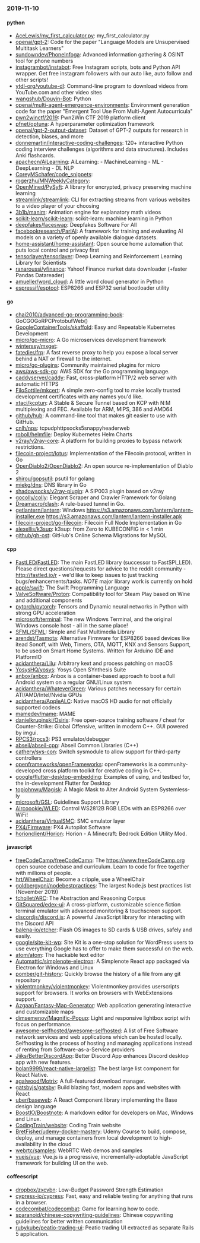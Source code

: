 ### 2019-11-10

#### python
* [AceLewis/my_first_calculator.py](https://github.com/AceLewis/my_first_calculator.py): my_first_calculator.py
* [openai/gpt-2](https://github.com/openai/gpt-2): Code for the paper "Language Models are Unsupervised Multitask Learners"
* [sundowndev/PhoneInfoga](https://github.com/sundowndev/PhoneInfoga): Advanced information gathering & OSINT tool for phone numbers
* [instagrambot/instabot](https://github.com/instagrambot/instabot):  Free Instagram scripts, bots and Python API wrapper. Get free instagram followers with our auto like, auto follow and other scripts!
* [ytdl-org/youtube-dl](https://github.com/ytdl-org/youtube-dl): Command-line program to download videos from YouTube.com and other video sites
* [wangshub/Douyin-Bot](https://github.com/wangshub/Douyin-Bot):  Python 
* [openai/multi-agent-emergence-environments](https://github.com/openai/multi-agent-emergence-environments): Environment generation code for the paper "Emergent Tool Use From Multi-Agent Autocurricula"
* [pwn2winctf/2019](https://github.com/pwn2winctf/2019): Pwn2Win CTF 2019 platform client
* [pfnet/optuna](https://github.com/pfnet/optuna): A hyperparameter optimization framework
* [openai/gpt-2-output-dataset](https://github.com/openai/gpt-2-output-dataset): Dataset of GPT-2 outputs for research in detection, biases, and more
* [donnemartin/interactive-coding-challenges](https://github.com/donnemartin/interactive-coding-challenges): 120+ interactive Python coding interview challenges (algorithms and data structures). Includes Anki flashcards.
* [apachecn/AiLearning](https://github.com/apachecn/AiLearning): AiLearning:  - MachineLearning - ML - DeepLearning - DL NLP
* [CoreyMSchafer/code_snippets](https://github.com/CoreyMSchafer/code_snippets): 
* [rogerzhu/MNWeeklyCategory](https://github.com/rogerzhu/MNWeeklyCategory): 
* [OpenMined/PySyft](https://github.com/OpenMined/PySyft): A library for encrypted, privacy preserving machine learning
* [streamlink/streamlink](https://github.com/streamlink/streamlink): CLI for extracting streams from various websites to a video player of your choosing
* [3b1b/manim](https://github.com/3b1b/manim): Animation engine for explanatory math videos
* [scikit-learn/scikit-learn](https://github.com/scikit-learn/scikit-learn): scikit-learn: machine learning in Python
* [deepfakes/faceswap](https://github.com/deepfakes/faceswap): Deepfakes Software For All
* [facebookresearch/ParlAI](https://github.com/facebookresearch/ParlAI): A framework for training and evaluating AI models on a variety of openly available dialogue datasets.
* [home-assistant/home-assistant](https://github.com/home-assistant/home-assistant):  Open source home automation that puts local control and privacy first
* [tensorlayer/tensorlayer](https://github.com/tensorlayer/tensorlayer): Deep Learning and Reinforcement Learning Library for Scientists
* [ranaroussi/yfinance](https://github.com/ranaroussi/yfinance): Yahoo! Finance market data downloader (+faster Pandas Datareader)
* [amueller/word_cloud](https://github.com/amueller/word_cloud): A little word cloud generator in Python
* [espressif/esptool](https://github.com/espressif/esptool): ESP8266 and ESP32 serial bootloader utility

#### go
* [chai2010/advanced-go-programming-book](https://github.com/chai2010/advanced-go-programming-book):  GoCGOGoRPCProtobufWeb()
* [GoogleContainerTools/skaffold](https://github.com/GoogleContainerTools/skaffold): Easy and Repeatable Kubernetes Development
* [micro/go-micro](https://github.com/micro/go-micro): A Go microservices development framework
* [winterssy/mxget](https://github.com/winterssy/mxget): 
* [fatedier/frp](https://github.com/fatedier/frp): A fast reverse proxy to help you expose a local server behind a NAT or firewall to the internet.
* [micro/go-plugins](https://github.com/micro/go-plugins): Community maintained plugins for micro
* [aws/aws-sdk-go](https://github.com/aws/aws-sdk-go): AWS SDK for the Go programming language.
* [caddyserver/caddy](https://github.com/caddyserver/caddy): Fast, cross-platform HTTP/2 web server with automatic HTTPS
* [FiloSottile/mkcert](https://github.com/FiloSottile/mkcert): A simple zero-config tool to make locally trusted development certificates with any names you'd like.
* [xtaci/kcptun](https://github.com/xtaci/kcptun): A Stable & Secure Tunnel based on KCP with N:M multiplexing and FEC. Available for ARM, MIPS, 386 and AMD64
* [github/hub](https://github.com/github/hub): A command-line tool that makes git easier to use with GitHub.
* [cnlh/nps](https://github.com/cnlh/nps): tcpudphttpsocks5snappyheaderweb
* [roboll/helmfile](https://github.com/roboll/helmfile): Deploy Kubernetes Helm Charts
* [v2ray/v2ray-core](https://github.com/v2ray/v2ray-core): A platform for building proxies to bypass network restrictions.
* [filecoin-project/lotus](https://github.com/filecoin-project/lotus): Implementation of the Filecoin protocol, written in Go
* [OpenDiablo2/OpenDiablo2](https://github.com/OpenDiablo2/OpenDiablo2): An open source re-implementation of Diablo 2
* [shirou/gopsutil](https://github.com/shirou/gopsutil): psutil for golang
* [miekg/dns](https://github.com/miekg/dns): DNS library in Go
* [shadowsocks/v2ray-plugin](https://github.com/shadowsocks/v2ray-plugin): A SIP003 plugin based on v2ray
* [gocolly/colly](https://github.com/gocolly/colly): Elegant Scraper and Crawler Framework for Golang
* [Dreamacro/clash](https://github.com/Dreamacro/clash): A rule-based tunnel in Go.
* [getlantern/lantern](https://github.com/getlantern/lantern): Windows https://s3.amazonaws.com/lantern/lantern-installer.exe  https://s3.amazonaws.com/lantern/lantern-installer.apk
* [filecoin-project/go-filecoin](https://github.com/filecoin-project/go-filecoin): Filecoin Full Node Implementation in Go
* [alexellis/k3sup](https://github.com/alexellis/k3sup): k3sup: from Zero to KUBECONFIG in < 1 min
* [github/gh-ost](https://github.com/github/gh-ost): GitHub's Online Schema Migrations for MySQL

#### cpp
* [FastLED/FastLED](https://github.com/FastLED/FastLED): The main FastLED library (successor to FastSPI_LED). Please direct questions/requests for advice to the reddit community - http://fastled.io/r - we'd like to keep issues to just tracking bugs/enhancements/tasks. *NOTE* major library work is currently on hold
* [apple/swift](https://github.com/apple/swift): The Swift Programming Language
* [ValveSoftware/Proton](https://github.com/ValveSoftware/Proton): Compatibility tool for Steam Play based on Wine and additional components
* [pytorch/pytorch](https://github.com/pytorch/pytorch): Tensors and Dynamic neural networks in Python with strong GPU acceleration
* [microsoft/terminal](https://github.com/microsoft/terminal): The new Windows Terminal, and the original Windows console host - all in the same place!
* [SFML/SFML](https://github.com/SFML/SFML): Simple and Fast Multimedia Library
* [arendst/Tasmota](https://github.com/arendst/Tasmota): Alternative Firmware for ESP8266 based devices like itead Sonoff, with Web, Timers, OTA, MQTT, KNX and Sensors Support, to be used on Smart Home Systems. Written for Arduino IDE and PlatformIO
* [acidanthera/Lilu](https://github.com/acidanthera/Lilu): Arbitrary kext and process patching on macOS
* [YosysHQ/yosys](https://github.com/YosysHQ/yosys): Yosys Open SYnthesis Suite
* [anbox/anbox](https://github.com/anbox/anbox): Anbox is a container-based approach to boot a full Android system on a regular GNU/Linux system
* [acidanthera/WhateverGreen](https://github.com/acidanthera/WhateverGreen): Various patches necessary for certain ATI/AMD/Intel/Nvidia GPUs
* [acidanthera/AppleALC](https://github.com/acidanthera/AppleALC): Native macOS HD audio for not officially supported codecs
* [mamedev/mame](https://github.com/mamedev/mame): MAME
* [danielkrupinski/Osiris](https://github.com/danielkrupinski/Osiris): Free open-source training software / cheat for Counter-Strike: Global Offensive, written in modern C++. GUI powered by imgui.
* [RPCS3/rpcs3](https://github.com/RPCS3/rpcs3): PS3 emulator/debugger
* [abseil/abseil-cpp](https://github.com/abseil/abseil-cpp): Abseil Common Libraries (C++)
* [cathery/sys-con](https://github.com/cathery/sys-con): Switch sysmodule to allow support for third-party controllers
* [openframeworks/openFrameworks](https://github.com/openframeworks/openFrameworks): openFrameworks is a community-developed cross platform toolkit for creative coding in C++.
* [google/flutter-desktop-embedding](https://github.com/google/flutter-desktop-embedding): Examples of using, and testbed for, the in-development Flutter for Desktop
* [topjohnwu/Magisk](https://github.com/topjohnwu/Magisk): A Magic Mask to Alter Android System Systemless-ly
* [microsoft/GSL](https://github.com/microsoft/GSL): Guidelines Support Library
* [Aircoookie/WLED](https://github.com/Aircoookie/WLED): Control WS2812B RGB LEDs with an ESP8266 over WiFi!
* [acidanthera/VirtualSMC](https://github.com/acidanthera/VirtualSMC): SMC emulator layer
* [PX4/Firmware](https://github.com/PX4/Firmware): PX4 Autopilot Software
* [horionclient/Horion](https://github.com/horionclient/Horion): Horion - A Minecraft: Bedrock Edition Utility Mod.

#### javascript
* [freeCodeCamp/freeCodeCamp](https://github.com/freeCodeCamp/freeCodeCamp): The https://www.freeCodeCamp.org open source codebase and curriculum. Learn to code for free together with millions of people.
* [hrt/WheelChair](https://github.com/hrt/WheelChair): Become a cripple, use a WheelChair
* [goldbergyoni/nodebestpractices](https://github.com/goldbergyoni/nodebestpractices):  The largest Node.js best practices list (November 2019)
* [fchollet/ARC](https://github.com/fchollet/ARC): The Abstraction and Reasoning Corpus
* [GitSquared/edex-ui](https://github.com/GitSquared/edex-ui): A cross-platform, customizable science fiction terminal emulator with advanced monitoring & touchscreen support.
* [discordjs/discord.js](https://github.com/discordjs/discord.js): A powerful JavaScript library for interacting with the Discord API
* [balena-io/etcher](https://github.com/balena-io/etcher): Flash OS images to SD cards & USB drives, safely and easily.
* [google/site-kit-wp](https://github.com/google/site-kit-wp): Site Kit is a one-stop solution for WordPress users to use everything Google has to offer to make them successful on the web.
* [atom/atom](https://github.com/atom/atom): The hackable text editor
* [Automattic/simplenote-electron](https://github.com/Automattic/simplenote-electron): A Simplenote React app packaged via Electron for Windows and Linux
* [pomber/git-history](https://github.com/pomber/git-history): Quickly browse the history of a file from any git repository
* [violentmonkey/violentmonkey](https://github.com/violentmonkey/violentmonkey): Violentmonkey provides userscripts support for browsers. It works on browsers with WebExtensions support.
* [Azgaar/Fantasy-Map-Generator](https://github.com/Azgaar/Fantasy-Map-Generator): Web application generating interactive and customizable maps
* [dimsemenov/Magnific-Popup](https://github.com/dimsemenov/Magnific-Popup): Light and responsive lightbox script with focus on performance.
* [awesome-selfhosted/awesome-selfhosted](https://github.com/awesome-selfhosted/awesome-selfhosted): A list of Free Software network services and web applications which can be hosted locally. Selfhosting is the process of hosting and managing applications instead of renting from Software-as-a-Service providers
* [Jiiks/BetterDiscordApp](https://github.com/Jiiks/BetterDiscordApp): Better Discord App enhances Discord desktop app with new features.
* [bolan9999/react-native-largelist](https://github.com/bolan9999/react-native-largelist): The best large list component for React Native.
* [agalwood/Motrix](https://github.com/agalwood/Motrix): A full-featured download manager.
* [gatsbyjs/gatsby](https://github.com/gatsbyjs/gatsby): Build blazing fast, modern apps and websites with React
* [uber/baseweb](https://github.com/uber/baseweb): A React Component library implementing the Base design language
* [BoostIO/Boostnote](https://github.com/BoostIO/Boostnote): A markdown editor for developers on Mac, Windows and Linux.
* [CodingTrain/website](https://github.com/CodingTrain/website): Coding Train website
* [BretFisher/udemy-docker-mastery](https://github.com/BretFisher/udemy-docker-mastery): Udemy Course to build, compose, deploy, and manage containers from local development to high-availability in the cloud
* [webrtc/samples](https://github.com/webrtc/samples): WebRTC Web demos and samples
* [vuejs/vue](https://github.com/vuejs/vue):  Vue.js is a progressive, incrementally-adoptable JavaScript framework for building UI on the web.

#### coffeescript
* [dropbox/zxcvbn](https://github.com/dropbox/zxcvbn): Low-Budget Password Strength Estimation
* [cypress-io/cypress](https://github.com/cypress-io/cypress): Fast, easy and reliable testing for anything that runs in a browser.
* [codecombat/codecombat](https://github.com/codecombat/codecombat): Game for learning how to code.
* [sparanoid/chinese-copywriting-guidelines](https://github.com/sparanoid/chinese-copywriting-guidelines): Chinese copywriting guidelines for better written communication
* [rubykube/peatio-trading-ui](https://github.com/rubykube/peatio-trading-ui): Peatio trading UI extracted as separate Rails 5 application.
